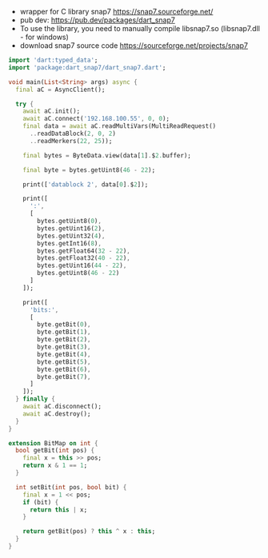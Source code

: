 * wrapper for C library snap7 https://snap7.sourceforge.net/
* pub dev: https://pub.dev/packages/dart_snap7
* To use the library, you need to manually compile libsnap7.so (libsnap7.dll - for windows)
* download snap7 source code https://sourceforge.net/projects/snap7
<?code-excerpt "readme_excerpts.dart (Write)"?>
```dart
import 'dart:typed_data';
import 'package:dart_snap7/dart_snap7.dart';

void main(List<String> args) async {
  final aC = AsyncClient();

  try {
    await aC.init();
    await aC.connect('192.168.100.55', 0, 0);
    final data = await aC.readMultiVars(MultiReadRequest()
      ..readDataBlock(2, 0, 2)
      ..readMerkers(22, 25));

    final bytes = ByteData.view(data[1].$2.buffer);

    final byte = bytes.getUint8(46 - 22);

    print(['datablock 2', data[0].$2]);

    print([
      ':',
      [
        bytes.getUint8(0),
        bytes.getUint16(2),
        bytes.getUint32(4),
        bytes.getInt16(8),
        bytes.getFloat64(32 - 22),
        bytes.getFloat32(40 - 22),
        bytes.getUint16(44 - 22),
        bytes.getUint8(46 - 22)
      ]
    ]);

    print([
      'bits:',
      [
        byte.getBit(0),
        byte.getBit(1),
        byte.getBit(2),
        byte.getBit(3),
        byte.getBit(4),
        byte.getBit(5),
        byte.getBit(6),
        byte.getBit(7),
      ]
    ]);
  } finally {
    await aC.disconnect();
    await aC.destroy();
  }
}

extension BitMap on int {
  bool getBit(int pos) {
    final x = this >> pos;
    return x & 1 == 1;
  }

  int setBit(int pos, bool bit) {
    final x = 1 << pos;
    if (bit) {
      return this | x;
    }

    return getBit(pos) ? this ^ x : this;
  }
}
```
